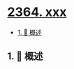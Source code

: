 # [2364. xxx](https://github.com/Tdahuyou/TNotes.leetcode/tree/main/notes/2364.%20xxx)

<!-- region:toc -->

- [1. 📝 概述](#1--概述)

<!-- endregion:toc -->

## 1. 📝 概述
